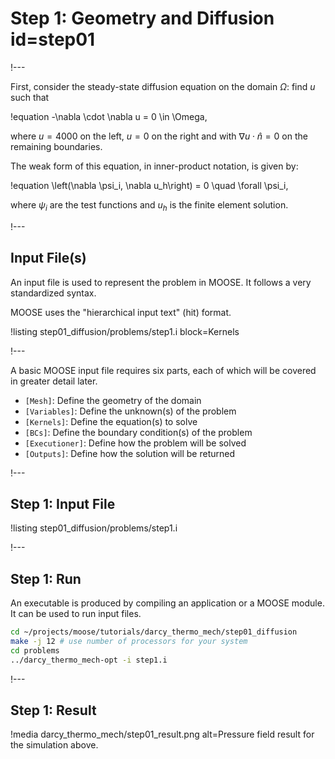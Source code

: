 # Step 1: Geometry and Diffusion id=step01

!---

First, consider the steady-state diffusion equation on the domain $\Omega$: find $u$ such that

!equation
-\nabla \cdot \nabla u = 0 \in \Omega,

where $u = 4000$ on the left, $u = 0$ on the right and with
$\nabla u \cdot \hat{n} = 0$ on the remaining boundaries.

The weak form of this equation, in inner-product notation, is given by:

!equation
\left(\nabla \psi_i, \nabla u_h\right) = 0 \quad \forall \psi_i,

where $\psi_i$ are the test functions and $u_h$ is the finite element solution.

!---

## Input File(s)

An input file is used to represent the problem in MOOSE. It follows a very standardized
syntax.

MOOSE uses the "hierarchical input text" (hit) format.

!listing step01_diffusion/problems/step1.i block=Kernels

!---

A basic MOOSE input file requires six parts, each of which will be covered in greater detail later.

- `[Mesh]`: Define the geometry of the domain
- `[Variables]`: Define the unknown(s) of the problem
- `[Kernels]`: Define the equation(s) to solve
- `[BCs]`: Define the boundary condition(s) of the problem
- `[Executioner]`: Define how the problem will be solved
- `[Outputs]`: Define how the solution will be returned

!---

## Step 1: Input File

!listing step01_diffusion/problems/step1.i

!---

## Step 1: Run

An executable is produced by compiling an application or a MOOSE module. It can be used
to run input files.

```bash
cd ~/projects/moose/tutorials/darcy_thermo_mech/step01_diffusion
make -j 12 # use number of processors for your system
cd problems
../darcy_thermo_mech-opt -i step1.i
```

!---

## Step 1: Result

!media darcy_thermo_mech/step01_result.png
       alt=Pressure field result for the simulation above.
